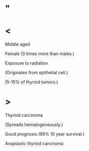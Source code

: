 # "

# <

Middle aged

Female
(3 times more than males.)

Exposure to radiation

(Originates from epithelial cell.)

(5-15% of thyroid tumors.)

# >

Thyroid carcinoma

(Spreads hematogeneously.)

Good prognosis
(95% 10 year survival.)

Anaplastic thyroid carcinoma
